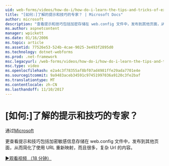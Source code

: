 ```yaml
---
uid: web-forms/videos/how-do-i/how-do-i-learn-the-tips-and-tricks-of-experts
title: "[如何:]了解的提示和技巧的专家？ | Microsoft Docs"
author: microsoft
description: "查看提示和技巧包括加密存储在 web.config 文件中，发布到其他页面，从而简化复杂的 Url 的内容的敏感信息..."
ms.author: aspnetcontent
manager: wpickett
ms.date: 01/16/2006
ms.topic: article
ms.assetid: 77526e53-524b-4cae-9025-3e493f2895d0
ms.technology: dotnet-webforms
ms.prod: .net-framework
msc.legacyurl: /web-forms/videos/how-do-i/how-do-i-learn-the-tips-and-tricks-of-experts
msc.type: video
ms.openlocfilehash: e2a4c3f78355af8bf07ad4981ffe29ada7701e4e
ms.sourcegitcommit: 9a9483aceb34591c97451997036a9120c3fe2baf
ms.translationtype: MT
ms.contentlocale: zh-CN
ms.lasthandoff: 11/10/2017
---
```

<a name="how-do-i-learn-the-tips-and-tricks-of-experts"></a>[如何:]了解的提示和技巧的专家？
====================
通过[Microsoft](https://github.com/microsoft)

更查看提示和技巧包括加密敏感信息存储在 web.config 文件中，发布到其他页面，从而简化了使用 URL 重新映射，而且很多，复杂 Url 的内容。

[&#9654;观看视频 （18 分钟）](https://channel9.msdn.com/Blogs/ASP-NET-Site-Videos/how-do-i-learn-the-tips-and-tricks-of-experts)

